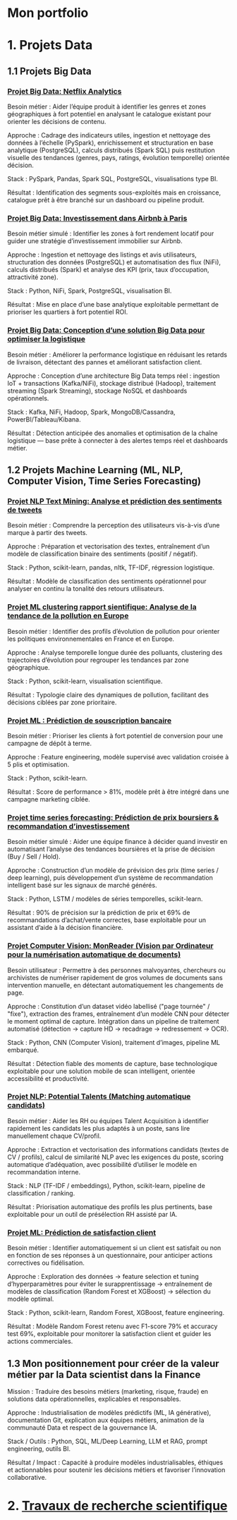 # Mon portfolio

# 1. Projets Data

## 1.1 Projets Big Data

### [Projet Big Data: Netflix Analytics](https://github.com/gbangout/projet-big-data-netflix-analytics.git)
Besoin métier : Aider l’équipe produit à identifier les genres et zones géographiques à fort potentiel en analysant le catalogue existant pour orienter les décisions de contenu.

Approche : Cadrage des indicateurs utiles, ingestion et nettoyage des données à l’échelle (PySpark), enrichissement et structuration en base analytique (PostgreSQL), calculs distribués (Spark SQL) puis restitution visuelle des tendances (genres, pays, ratings, évolution temporelle) orientée décision.

Stack : PySpark, Pandas, Spark SQL, PostgreSQL, visualisations type BI.

Résultat : Identification des segments sous-exploités mais en croissance, catalogue prêt à être branché sur un dashboard ou pipeline produit.

### [Projet Big Data: Investissement dans Airbnb à Paris](https://github.com/gbangout/projet-big-data-investissement-airbnb.git)

Besoin métier simulé : Identifier les zones à fort rendement locatif pour guider une stratégie d’investissement immobilier sur Airbnb.

Approche : Ingestion et nettoyage des listings et avis utilisateurs, structuration des données (PostgreSQL) et automatisation des flux (NiFi), calculs distribués (Spark) et analyse des KPI (prix, taux d’occupation, attractivité zone).

Stack : Python, NiFi, Spark, PostgreSQL, visualisation BI.

Résultat : Mise en place d’une base analytique exploitable permettant de prioriser les quartiers à fort potentiel ROI.

### [Projet Big Data: Conception d’une solution Big Data pour optimiser la logistique](https://github.com/gbangout/gestion-de-projet-big-data-logistics.git)
Besoin métier : Améliorer la performance logistique en réduisant les retards de livraison, détectant des pannes et améliorant satisfaction client.

Approche : Conception d’une architecture Big Data temps réel : ingestion IoT + transactions (Kafka/NiFi), stockage distribué (Hadoop), traitement streaming (Spark Streaming), stockage NoSQL et dashboards opérationnels.

Stack : Kafka, NiFi, Hadoop, Spark, MongoDB/Cassandra, PowerBI/Tableau/Kibana.

Résultat : Détection anticipée des anomalies et optimisation de la chaîne logistique — base prête à connecter à des alertes temps réel et dashboards métier.

## 1.2 Projets Machine Learning (ML, NLP, Computer Vision, Time Series Forecasting)

### [Projet NLP Text Mining: Analyse et prédiction des sentiments de tweets](https://github.com/gbangout/text-mining-sentiment.git)
Besoin métier : Comprendre la perception des utilisateurs vis-à-vis d’une marque à partir des tweets.

Approche : Préparation et vectorisation des textes, entraînement d’un modèle de classification binaire des sentiments (positif / négatif).

Stack : Python, scikit-learn, pandas, nltk, TF-IDF, régression logistique.

Résultat : Modèle de classification des sentiments opérationnel pour analyser en continu la tonalité des retours utilisateurs.


### [Projet ML clustering rapport sientifique: Analyse de la tendance de la pollution en Europe](https://www.eionet.europa.eu/etcs/etc-he/products/etc-he-products/etc-he-reports/etc-he-report-2023-8-long-term-trends-of-air-pollutants-at-european-and-national-level-2005-2021)
Besoin métier : Identifier des profils d’évolution de pollution pour orienter les politiques environnementales en France et en Europe.

Approche : Analyse temporelle longue durée des polluants, clustering des trajectoires d’évolution pour regrouper les tendances par zone géographique.

Stack : Python, scikit-learn, visualisation scientifique.

Résultat : Typologie claire des dynamiques de pollution, facilitant des décisions ciblées par zone prioritaire.

### [Projet ML : Prédiction de souscription bancaire](https://github.com/gbangout-apziva/term-deposit.git)
Besoin métier : Prioriser les clients à fort potentiel de conversion pour une campagne de dépôt à terme.

Approche : Feature engineering, modèle supervisé avec validation croisée à 5 plis et optimisation.

Stack : Python, scikit-learn.

Résultat : Score de performance > 81%, modèle prêt à être intégré dans une campagne marketing ciblée.


### [Projet time series forecasting: Prédiction de prix boursiers & recommandation d’investissement](https://github.com/gbangout-apziva/term-deposit.git)
Besoin métier simulé : Aider une équipe finance à décider quand investir en automatisant l’analyse des tendances boursières et la prise de décision (Buy / Sell / Hold).

Approche : Construction d’un modèle de prévision des prix (time series / deep learning), puis développement d’un système de recommandation intelligent basé sur les signaux de marché générés.

Stack : Python, LSTM / modèles de séries temporelles, scikit-learn.

Résultat : 90% de précision sur la prédiction de prix et 69% de recommandations d’achat/vente correctes, base exploitable pour un assistant d’aide à la décision financière.


### [Projet Computer Vision: MonReader (Vision par Ordinateur pour la numérisation automatique de documents)](https://github.com/gbangout-apziva/MonReader.git)
Besoin utilisateur : Permettre à des personnes malvoyantes, chercheurs ou archivistes de numériser rapidement de gros volumes de documents sans intervention manuelle, en détectant automatiquement les changements de page.

Approche : Constitution d’un dataset vidéo labellisé ("page tournée" / "fixe"), extraction des frames, entraînement d’un modèle CNN pour détecter le moment optimal de capture. Intégration dans un pipeline de traitement automatisé (détection → capture HD → recadrage → redressement → OCR).

Stack : Python, CNN (Computer Vision), traitement d’images, pipeline ML embarqué.

Résultat : Détection fiable des moments de capture, base technologique exploitable pour une solution mobile de scan intelligent, orientée accessibilité et productivité.

### [Projet NLP: Potential Talents (Matching automatique candidats)](https://github.com/gbangout-apziva/potential-talents.git)
Besoin métier : Aider les RH ou équipes Talent Acquisition à identifier rapidement les candidats les plus adaptés à un poste, sans lire manuellement chaque CV/profil.

Approche : Extraction et vectorisation des informations candidats (textes de CV / profils), calcul de similarité NLP avec les exigences du poste, scoring automatique d’adéquation, avec possibilité d’utiliser le modèle en recommandation interne.

Stack : NLP (TF-IDF / embeddings), Python, scikit-learn, pipeline de classification / ranking.

Résultat : Priorisation automatique des profils les plus pertinents, base exploitable pour un outil de présélection RH assisté par IA.


### [Projet ML: Prédiction de satisfaction client](https://github.com/gbangout-apziva/customer-happiness.git)
Besoin métier : Identifier automatiquement si un client est satisfait ou non en fonction de ses réponses à un questionnaire, pour anticiper actions correctives ou fidélisation.

Approche : Exploration des données → feature selection et tuning d’hyperparamètres pour éviter le surapprentissage → entraînement de modèles de classification (Random Forest et XGBoost) → sélection du modèle optimal.

Stack : Python, scikit-learn, Random Forest, XGBoost, feature engineering.

Résultat : Modèle Random Forest retenu avec F1-score 79% et accuracy test 69%, exploitable pour monitorer la satisfaction client et guider les actions commerciales.

## 1.3 Mon positionnement pour créer de la valeur métier par la Data scientist dans la Finance
Mission : Traduire des besoins métiers (marketing, risque, fraude) en solutions data opérationnelles, explicables et responsables.

Approche : Industrialisation de modèles prédictifs (ML, IA générative), documentation Git, explication aux équipes métiers, animation de la communauté Data et respect de la gouvernance IA.

Stack / Outils : Python, SQL, ML/Deep Learning, LLM et RAG, prompt engineering, outils BI.

Résultat / Impact : Capacité à produire modèles industrialisables, éthiques et actionnables pour soutenir les décisions métiers et favoriser l’innovation collaborative.

# 2. [Travaux de recherche scientifique](https://scholar.google.com/citations?hl=en&user=t3vUxwgAAAAJ)
